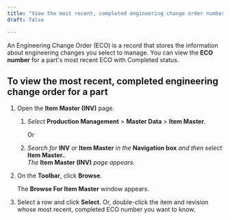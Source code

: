 ```yaml
---
title: "View the most recent, completed engineering change order number for a part"
draft: false

---
```


An Engineering Change Order (ECO) is a record that stores the information about engineering changes you select to manage. You can view the **ECO number** for a part's most recent ECO with Completed status.

## To view the most recent, completed engineering change order for a part

1.  Open the **Item Master (INV)** page.
    1.  *Select* **Production Management** > **Master Data** > **Item Master**.

        Or

    2.  *Search for* **INV** *or* **Item Master** *in the* **Navigation box** *and then select* **Item Master.**. <br>*The* **Item Master (INV)** *page appears.*

2.  On the **Toolbar**, click **Browse**.

    The **Browse For Item Master** window appears.

3.  Select a row and click **Select**. Or, double-click the item and revision whose most recent, completed ECO number you want to know.